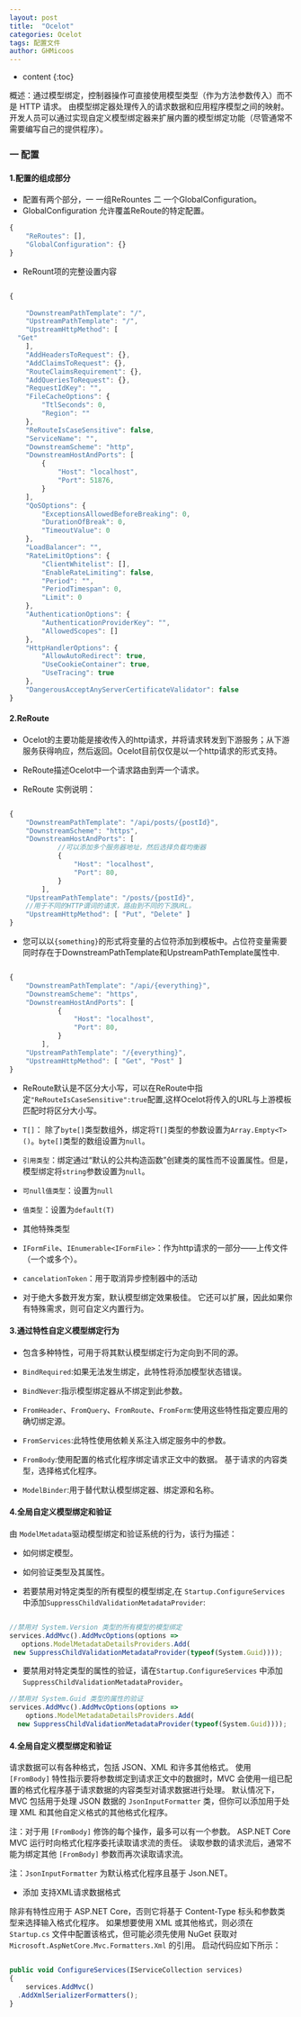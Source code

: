 ```yaml
---
layout: post
title:  "Ocelot"
categories: Ocelot
tags: 配置文件
author: GHMicoos
---
```



* content
{:toc}

概述：通过模型绑定，控制器操作可直接使用模型类型（作为方法参数传入）而不是 HTTP 请求。 由模型绑定器处理传入的请求数据和应用程序模型之间的映射。开发人员可以通过实现自定义模型绑定器来扩展内置的模型绑定功能（尽管通常不需要编写自己的提供程序）。




### 一 配置

#### **1.配置的组成部分**
* 配置有两个部分，一 一组ReRountes 二 一个GlobalConfiguration。
* GlobalConfiguration 允许覆盖ReRoute的特定配置。

``` js
{
    "ReRoutes": [],
    "GlobalConfiguration": {}
}

```

* ReRount项的完整设置内容

``` js

{
    
    "DownstreamPathTemplate": "/",
    "UpstreamPathTemplate": "/",
    "UpstreamHttpMethod": [
  "Get"
    ],
    "AddHeadersToRequest": {},
    "AddClaimsToRequest": {},
    "RouteClaimsRequirement": {},
    "AddQueriesToRequest": {},
    "RequestIdKey": "",
    "FileCacheOptions": {
        "TtlSeconds": 0,
        "Region": ""
    },
    "ReRouteIsCaseSensitive": false,
    "ServiceName": "",
    "DownstreamScheme": "http",
    "DownstreamHostAndPorts": [
        {
            "Host": "localhost",
            "Port": 51876,
        }
    ],
    "QoSOptions": {
        "ExceptionsAllowedBeforeBreaking": 0,
        "DurationOfBreak": 0,
        "TimeoutValue": 0
    },
    "LoadBalancer": "",
    "RateLimitOptions": {
        "ClientWhitelist": [],
        "EnableRateLimiting": false,
        "Period": "",
        "PeriodTimespan": 0,
        "Limit": 0
    },
    "AuthenticationOptions": {
        "AuthenticationProviderKey": "",
        "AllowedScopes": []
    },
    "HttpHandlerOptions": {
        "AllowAutoRedirect": true,
        "UseCookieContainer": true,
        "UseTracing": true
    },
    "DangerousAcceptAnyServerCertificateValidator": false
}

```







#### **2.ReRoute**

* Ocelot的主要功能是接收传入的http请求，并将请求转发到下游服务；从下游服务获得响应，然后返回。Ocelot目前仅仅是以一个http请求的形式支持。
* ReRoute描述Ocelot中一个请求路由到弄一个请求。

* ReRoute 实例说明：

``` js

{
    "DownstreamPathTemplate": "/api/posts/{postId}",
    "DownstreamScheme": "https",
    "DownstreamHostAndPorts": [
            //可以添加多个服务器地址，然后选择负载均衡器
            {
                "Host": "localhost",
                "Port": 80,
            }
        ],
    "UpstreamPathTemplate": "/posts/{postId}",
    //用于不同的HTTP谓词的请求，路由到不同的下游URL。
    "UpstreamHttpMethod": [ "Put", "Delete" ]
}

```

* 您可以以`{something}`的形式将变量的占位符添加到模板中。占位符变量需要同时存在于DownstreamPathTemplate和UpstreamPathTemplate属性中.

``` js

{
    "DownstreamPathTemplate": "/api/{everything}",
    "DownstreamScheme": "https",
    "DownstreamHostAndPorts": [
            {
                "Host": "localhost",
                "Port": 80,
            }
        ],
    "UpstreamPathTemplate": "/{everything}",
    "UpstreamHttpMethod": [ "Get", "Post" ]
}

```

* ReRoute默认是不区分大小写，可以在ReRoute中指定`"ReRouteIsCaseSensitive":true`配置,这样Ocelot将传入的URL与上游模板匹配时将区分大小写。



* `T[]`： 除了`byte[]`类型数组外，绑定将`T[]`类型的参数设置为`Array.Empty<T>()`。`byte[]`类型的数组设置为`null`。
* `引用类型`：绑定通过“默认的公共构造函数”创建类的属性而不设置属性。但是，模型绑定将`string`参数设置为`null`。
* `可null值类型`：设置为`null`
* `值类型`：设置为`default(T)`

* 其他特殊类型

* `IFormFile`、`IEnumerable<IFormFile>`：作为http请求的一部分——上传文件（一个或多个）。
* `cancelationToken`：用于取消异步控制器中的活动

* 对于绝大多数开发方案，默认模型绑定效果极佳。 它还可以扩展，因此如果你有特殊需求，则可自定义内置行为。


#### **3.通过特性自定义模型绑定行为**

* 包含多种特性，可用于将其默认模型绑定行为定向到不同的源。

* `BindRequired`:如果无法发生绑定，此特性将添加模型状态错误。
* `BindNever`:指示模型绑定器从不绑定到此参数。
* `FromHeader`、`FromQuery`、`FromRoute`、`FromForm`:使用这些特性指定要应用的确切绑定源。
* `FromServices`:此特性使用依赖关系注入绑定服务中的参数。
* `FromBody`:使用配置的格式化程序绑定请求正文中的数据。 基于请求的内容类型，选择格式化程序。
* `ModelBinder`:用于替代默认模型绑定器、绑定源和名称。


#### **4.全局自定义模型绑定和验证**

由 `ModelMetadata`驱动模型绑定和验证系统的行为，该行为描述：
* 如何绑定模型。
* 如何验证类型及其属性。

* 若要禁用对特定类型的所有模型的模型绑定,在 `Startup.ConfigureServices`中添加`SuppressChildValidationMetadataProvider`:
 
 ``` js
 
//禁用对 System.Version 类型的所有模型的模型绑定
services.AddMvc().AddMvcOptions(options =>
    options.ModelMetadataDetailsProviders.Add(
  new SuppressChildValidationMetadataProvider(typeof(System.Guid))));

 ```

* 要禁用对特定类型的属性的验证，请在`Startup.ConfigureServices` 中添加 `SuppressChildValidationMetadataProvider`。

``` js
//禁用对 System.Guid 类型的属性的验证
services.AddMvc().AddMvcOptions(options =>
    options.ModelMetadataDetailsProviders.Add(
  new SuppressChildValidationMetadataProvider(typeof(System.Guid))));

```

#### **4.全局自定义模型绑定和验证**

请求数据可以有各种格式，包括 JSON、XML 和许多其他格式。 使用 `[FromBody]` 特性指示要将参数绑定到请求正文中的数据时，MVC 会使用一组已配置的格式化程序基于请求数据的内容类型对请求数据进行处理。 默认情况下，MVC 包括用于处理 JSON 数据的 `JsonInputFormatter` 类，但你可以添加用于处理 XML 和其他自定义格式的其他格式化程序。

注：对于用 `[FromBody]` 修饰的每个操作，最多可以有一个参数。 ASP.NET Core MVC 运行时向格式化程序委托读取请求流的责任。 读取参数的请求流后，通常不能为绑定其他 `[FromBody]` 参数而再次读取请求流。

注：`JsonInputFormatter` 为默认格式化程序且基于 Json.NET。

* 添加 支持XML请求数据格式

除非有特性应用于 ASP.NET Core，否则它将基于 Content-Type 标头和参数类型来选择输入格式化程序。 如果想要使用 XML 或其他格式，则必须在 `Startup.cs` 文件中配置该格式，但可能必须先使用 NuGet 获取对 `Microsoft.AspNetCore.Mvc.Formatters.Xml` 的引用。 启动代码应如下所示：

``` js

public void ConfigureServices(IServiceCollection services)
{
    services.AddMvc()
  .AddXmlSerializerFormatters();
}

```
